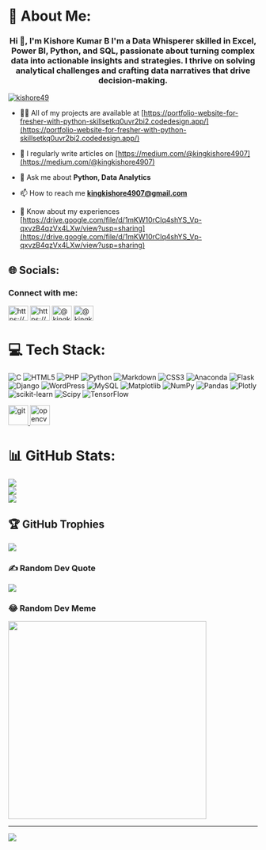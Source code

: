 # 💫 About Me:
<h3 align="center">Hi 💜, I'm Kishore Kumar B I'm a Data Whisperer skilled in Excel, Power BI, Python, and SQL, passionate about turning complex data into actionable insights and strategies. I thrive on solving analytical challenges and crafting data narratives that drive decision-making.</h3>

<p align="left"> <a href="https://github.com/ryo-ma/github-profile-trophy"><img src="https://github-profile-trophy.vercel.app/?username=kishore49" alt="kishore49" /></a> </p>

- 👨‍💻 All of my projects are available at [https://portfolio-website-for-fresher-with-python-skillsetkq0uvr2bi2.codedesign.app/](https://portfolio-website-for-fresher-with-python-skillsetkq0uvr2bi2.codedesign.app/)

- 📝 I regularly write articles on [https://medium.com/@kingkishore4907](https://medium.com/@kingkishore4907)

- 💬 Ask me about **Python, Data Analytics**

- 📫 How to reach me **kingkishore4907@gmail.com**

- 📄 Know about my experiences [https://drive.google.com/file/d/1mKW10rClq4shYS_Vp-qxvzB4qzVx4LXw/view?usp=sharing](https://drive.google.com/file/d/1mKW10rClq4shYS_Vp-qxvzB4qzVx4LXw/view?usp=sharing)



## 🌐 Socials:
<h3 align="left">Connect with me:</h3>
<p align="left">
<a href="https://linkedin.com/in/https://www.linkedin.com/in/kishore-kumar-61708a208/" target="blank"><img align="center" src="https://raw.githubusercontent.com/rahuldkjain/github-profile-readme-generator/master/src/images/icons/Social/linked-in-alt.svg" alt="https://www.linkedin.com/in/kishore-kumar-61708a208/" height="30" width="40" /></a>
<a href="https://instagram.com/https://www.instagram.com/kingkishore_49" target="blank"><img align="center" src="https://raw.githubusercontent.com/rahuldkjain/github-profile-readme-generator/master/src/images/icons/Social/instagram.svg" alt="https://www.instagram.com/kingkishore_49" height="30" width="40" /></a>
<a href="https://medium.com/@kingkishore4907" target="blank"><img align="center" src="https://raw.githubusercontent.com/rahuldkjain/github-profile-readme-generator/master/src/images/icons/Social/medium.svg" alt="@kingkishore4907" height="30" width="40" /></a>
<a href="https://www.hackerrank.com/@kingkishore4907" target="blank"><img align="center" src="https://raw.githubusercontent.com/rahuldkjain/github-profile-readme-generator/master/src/images/icons/Social/hackerrank.svg" alt="@kingkishore4907" height="30" width="40" /></a>
</p>

# 💻 Tech Stack:
![C](https://img.shields.io/badge/c-%2300599C.svg?style=for-the-badge&logo=c&logoColor=white) ![HTML5](https://img.shields.io/badge/html5-%23E34F26.svg?style=for-the-badge&logo=html5&logoColor=white) ![PHP](https://img.shields.io/badge/php-%23777BB4.svg?style=for-the-badge&logo=php&logoColor=white) ![Python](https://img.shields.io/badge/python-3670A0?style=for-the-badge&logo=python&logoColor=ffdd54) ![Markdown](https://img.shields.io/badge/markdown-%23000000.svg?style=for-the-badge&logo=markdown&logoColor=white) ![CSS3](https://img.shields.io/badge/css3-%231572B6.svg?style=for-the-badge&logo=css3&logoColor=white) ![Anaconda](https://img.shields.io/badge/Anaconda-%2344A833.svg?style=for-the-badge&logo=anaconda&logoColor=white) ![Flask](https://img.shields.io/badge/flask-%23000.svg?style=for-the-badge&logo=flask&logoColor=white) ![Django](https://img.shields.io/badge/django-%23092E20.svg?style=for-the-badge&logo=django&logoColor=white) ![WordPress](https://img.shields.io/badge/WordPress-%23117AC9.svg?style=for-the-badge&logo=WordPress&logoColor=white) ![MySQL](https://img.shields.io/badge/mysql-4479A1.svg?style=for-the-badge&logo=mysql&logoColor=white) ![Matplotlib](https://img.shields.io/badge/Matplotlib-%23ffffff.svg?style=for-the-badge&logo=Matplotlib&logoColor=black) ![NumPy](https://img.shields.io/badge/numpy-%23013243.svg?style=for-the-badge&logo=numpy&logoColor=white) ![Pandas](https://img.shields.io/badge/pandas-%23150458.svg?style=for-the-badge&logo=pandas&logoColor=white) ![Plotly](https://img.shields.io/badge/Plotly-%233F4F75.svg?style=for-the-badge&logo=plotly&logoColor=white) ![scikit-learn](https://img.shields.io/badge/scikit--learn-%23F7931E.svg?style=for-the-badge&logo=scikit-learn&logoColor=white) ![Scipy](https://img.shields.io/badge/SciPy-%230C55A5.svg?style=for-the-badge&logo=scipy&logoColor=%white) ![TensorFlow](https://img.shields.io/badge/TensorFlow-%23FF6F00.svg?style=for-the-badge&logo=TensorFlow&logoColor=white) <p align="left"> <a href="https://git-scm.com/" target="_blank" rel="noreferrer"> <img src="https://www.vectorlogo.zone/logos/git-scm/git-scm-icon.svg" alt="git" width="40" height="40"/> </a> <a href="https://opencv.org/" target="_blank" rel="noreferrer"> <img src="https://www.vectorlogo.zone/logos/opencv/opencv-icon.svg" alt="opencv" width="40" height="40"/> </a> </p>

# 📊 GitHub Stats:
![](https://github-readme-stats.vercel.app/api?username=Kishore49&theme=radical&hide_border=false&include_all_commits=true&count_private=true)<br/>
![](https://github-readme-streak-stats.herokuapp.com/?user=Kishore49&theme=radical&hide_border=false)<br/>
![](https://github-readme-stats.vercel.app/api/top-langs/?username=Kishore49&theme=radical&hide_border=false&include_all_commits=true&count_private=true&layout=compact)

## 🏆 GitHub Trophies
![](https://github-profile-trophy.vercel.app/?username=Kishore49&theme=radical&no-frame=false&no-bg=true&margin-w=4)

### ✍️ Random Dev Quote
![](https://quotes-github-readme.vercel.app/api?type=horizontal&theme=radical)

### 😂 Random Dev Meme
<img src='https://memer-new.vercel.app/' style="height: 400px;"/>

---
[![](https://visitcount.itsvg.in/api?id=Kishore49&icon=0&color=0)](https://visitcount.itsvg.in)

<!-- Proudly created with GPRM ( https://gprm.itsvg.in ) -->

